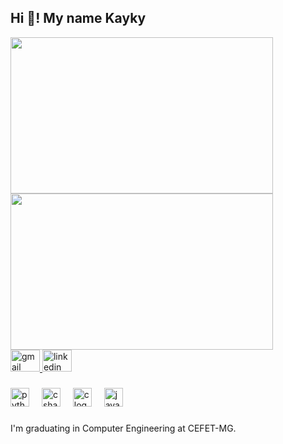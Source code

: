 <h2 align="left">Hi 👋! My name Kayky</h2>

  <div>
     <a href="https://github.com/kaykypraxedes">
     <img height="250" width="420" src="https://github-readme-stats.vercel.app/api?username=kaykypraxedes&theme=radical&show_icons=true"/>
     <img height="250" width="420" src="https://github-readme-stats.vercel.app/api/top-langs/?username=kaykypraxedes&layout=compact&theme=radical"/>
  </div>

<div align="left">
  <a href="https://mail.google.com/mail/u/0/#inbox?compose=jrjtWvNqWGGFQrgghxrhPCKRRbDkcSsvddXGZDrddlKnTCNnzkSLxjljsBmdvqnjHtdpwHxH" target="_blank">
    <img src="https://raw.githubusercontent.com/maurodesouza/profile-readme-generator/master/src/assets/icons/social/gmail/default.svg" width="47" height="35" alt="gmail logo"  />
  </a>
  <a href="https://www.linkedin.com/in/kayky-moreira-praxedes-306509386/" target="_blank">
    <img src="https://raw.githubusercontent.com/maurodesouza/profile-readme-generator/master/src/assets/icons/social/linkedin/default.svg" width="47" height="35" alt="linkedin logo"  />
  </a>
</div>

###

<div align="left">
  <img src="https://cdn.jsdelivr.net/gh/devicons/devicon/icons/python/python-original.svg" height="30" alt="python logo"  />
  <img width="12" />
  <img src="https://cdn.jsdelivr.net/gh/devicons/devicon/icons/csharp/csharp-original.svg" height="30" alt="csharp logo"  />
  <img width="12" />
  <img src="https://cdn.jsdelivr.net/gh/devicons/devicon/icons/c/c-original.svg" height="30" alt="c logo"  />
  <img width="12" />
  <img src="https://cdn.jsdelivr.net/gh/devicons/devicon/icons/java/java-original.svg" height="30" alt="java logo"  />
</div>

###

<p align="left">I'm graduating in Computer Engineering at CEFET-MG.</p>

###
